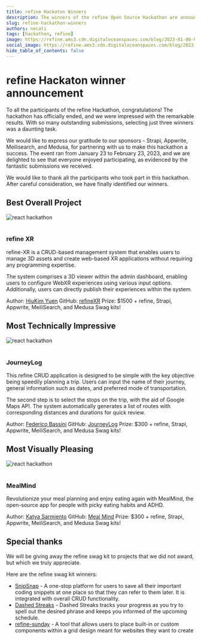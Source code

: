 ```yaml
---
title: refine Hackaton Winners
description: The winners of the refine Open Source Hackathon are announced!
slug: refine-hackathon-winners
authors: necati
tags: [hackathon, refine]
image: https://refine.ams3.cdn.digitaloceanspaces.com/blog/2023-01-06-hackaton-january/social.png
social_image: https://refine.ams3.cdn.digitaloceanspaces.com/blog/2023-01-06-hackaton-january/social_prizes.png
hide_table_of_contents: false
---
```


# refine Hackaton winner announcement

To all the participants of the refine Hackathon, congratulations! The hackathon has officially ended, and we were impressed with the remarkable results. With so many outstanding submissions, selecting just three winners was a daunting task.

We would like to express our gratitude to our sponsors - Strapi, Appwrite, Meilisearch, and Medusa, for partnering with us to make this hackathon a success. The event ran from January 23 to February 23, 2023, and we are delighted to see that everyone enjoyed participating, as evidenced by the fantastic submissions we received.

We would like to thank all the participants who took part in this hackathon. After careful consideration, we have finally identified our winners.

## Best Overall Project

<div className="centered-image"  >
   <img style={{alignSelf:"center"}}  src="https://refine.ams3.cdn.digitaloceanspaces.com/blog%2F2023-02-28-hackathon-january-winners%2FGroup%20767.png"  alt="react hackathon" />
</div>

<br/>

### refine XR

refine-XR is a CRUD-based management system that enables users to manage 3D assets and create web-based XR applications without requiring any programming expertise.

The system comprises a 3D viewer within the admin dashboard, enabling users to configure WebXR experiences using various input options. Additionally, users can directly publish their experiences within the system.

Author: [HiuKim Yuen](https://twitter.com/hiukim528)
GitHub: [refineXR](https://github.com/hiukim/refine-xr)
Prize: $1500 + refine, Strapi, Appwrite, MeiliSearch, and Medusa Swag kits!

## Most Technically Impressive

<div className="centered-image"  >
   <img style={{alignSelf:"center"}}  src="https://refine.ams3.cdn.digitaloceanspaces.com/blog%2F2023-02-28-hackathon-january-winners%2FGroup%20769.png"  alt="react hackathon" />
</div>

<br/>

### JourneyLog

This refine CRUD application is designed to be simple with the key objective being speedily planning a trip. Users can input the name of their journey, general information such as dates, and preferred mode of transportation.

The second step is to select the stops on the trip, with the aid of Google Maps API. The system automatically generates a list of routes with corresponding distances and durations for quick review.

Author: [Federico Bassini](https://twitter.com/hiukim528)
GitHub: [JourneyLog](https://github.com/ffex/JourneyLog)
Prize: $300 + refine, Strapi, Appwrite, MeiliSearch, and Medusa Swag kits!

## Most Visually Pleasing

<div className="centered-image"  >
   <img style={{alignSelf:"center"}}  src="https://refine.ams3.cdn.digitaloceanspaces.com/blog%2F2023-02-28-hackathon-january-winners%2FGroup%20768.png"  alt="react hackathon" />
</div>

<br/>

### MealMind

Revolutionize your meal planning and enjoy eating again with MealMind, the open-source app for people with picky eating habits and ADHD.

Author: [Katya Sarmiento](https://www.linkedin.com/in/katyasarmiento/)
GitHub: [Meal Mind](https://github.com/Kitkatnik/ks-MealMind)
Prize: $300 + refine, Strapi, Appwrite, MeiliSearch, and Medusa Swag kits!

## Special thanks

We will be giving away the refine swag kit to projects that we did not award, but which we truly appreciate.

Here are the refine swag kit winners:

-   [SnipSnap](https://github.com/drishtipeshwani/SnipSnap) - A one-stop platform for users to save all their important coding snippets at one place so that they can refer to them later. It is integrated with overall CRUD functionality.
-   [Dashed Streaks](https://github.com/triplelog/dashed-streaks) - Dashed Streaks tracks your progress as you try to spell out the desired phrase and keeps you informed of the upcoming schedule.
-   [refine-sunday](https://github.com/ZhuXinAI/RefineSunday) - A tool that allows users to place built-in or custom components within a grid design meant for websites they want to create
